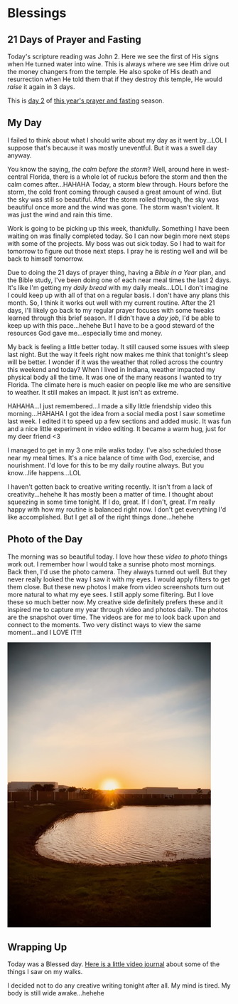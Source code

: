 # Blessings

## 21 Days of Prayer and Fasting

<!--@include: ../../../bible/prayer/journal/2025/01/06_21-days.md{3,13}-->

Today's scripture reading was John 2. Here we see the first of His signs when He turned water into wine. This is always where we see Him drive out the money changers from the temple. He also spoke of His death and resurrection when He told them that if they destroy *this* temple, He would *raise* it again in 3 days.

This is [day 2](/bible/prayer/journal/2025/01/06_21-days) of [this year's prayer and fasting](/bible/prayer/journal/2025/01/21-days) season.

<!--@include: ../../../bible/prayer/journal/2025/01/06_21-days.md{17,29}-->

## My Day

I failed to think about what I should write about my day as it went by...LOL I suppose that's because it was mostly uneventful. But it was a swell day anyway.

You know the saying, *the calm before the storm*? Well, around here in west-central Florida, there is a whole lot of ruckus before the storm and then the calm comes after...HAHAHA Today, a storm blew through. Hours before the storm, the cold front coming through caused a great amount of wind. But the sky was still so beautiful. After the storm rolled through, the sky was beautiful once more and the wind was gone. The storm wasn't violent. It was just the wind and rain this time.

Work is going to be picking up this week, thankfully. Something I have been waiting on was finally completed today. So I can now begin more next steps with some of the projects. My boss was out sick today. So I had to wait for tomorrow to figure out those next steps. I pray he is resting well and will be back to himself tomorrow.

Due to doing the 21 days of prayer thing, having a *Bible in a Year* plan, and the Bible study, I've been doing one of each near meal times the last 2 days. It's like I'm getting my *daily bread* with my daily meals...LOL I don't imagine I could keep up with all of that on a regular basis. I don't have any plans this month. So, I think it works out well with my current routine. After the 21 days, I'll likely go back to my regular prayer focuses with some tweaks learned through this brief season. If I didn't have a *day job*, I'd be able to keep up with this pace...hehehe But I have to be a good steward of the resources God gave me...especially time and money.

My back is feeling a little better today. It still caused some issues with sleep last night. But the way it feels right now makes me think that tonight's sleep will be better. I wonder if it was the weather that rolled across the country this weekend and today? When I lived in Indiana, weather impacted my physical body all the time. It was one of the many reasons I wanted to try Florida. The climate here is much easier on people like me who are sensitive to weather. It still makes an impact. It just isn't as extreme.

HAHAHA...I just remembered...I made a silly little friendship video this morning...HAHAHA I got the idea from a social media post I saw sometime last week. I edited it to speed up a few sections and added music. It was fun and a nice little experiment in video editing. It became a warm hug, just for my deer friend <3

I managed to get in my 3 one mile walks today. I've also scheduled those near my meal times. It's a nice balance of time with God, exercise, and nourishment. I'd love for this to be my daily routine always. But you know...life happens...LOL

I haven't gotten back to creative writing recently. It isn't from a lack of creativity...hehehe It has mostly been a matter of time. I thought about squeezing in some time tonight. If I do, great. If I don't, great. I'm really happy with how my routine is balanced right now. I don't get everything I'd like accomplished. But I get all of the right things done...hehehe

## Photo of the Day

The morning was so beautiful today. I love how these *video to photo* things work out. I remember how I would take a sunrise photo most mornings. Back then, I'd use the photo camera. They always turned out well. But they never really looked the way I saw it with my eyes. I would apply filters to get them close. But these new photos I make from video screenshots turn out more natural to what my eye sees. I still apply some filtering. But I love these so much better now. My creative side definitely prefers these and it inspired me to capture my year through video and photos daily. The photos are the snapshot over time. The videos are for me to look back upon and connect to the moments. Two very distinct ways to view the same moment...and I LOVE IT!!!

![Sunrise](./media/IMG_4915.jpeg)

## Wrapping Up

Today was a Blessed day. [Here is a little video journal](https://youtube.com/shorts/hBfBbDFEKS4) about some of the things I saw on my walks.

I decided not to do any creative writing tonight after all. My mind is tired. My body is still wide awake...hehehe